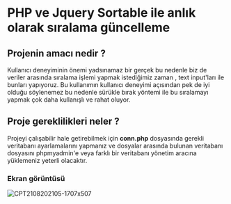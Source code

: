 # PHP ve Jquery Sortable ile anlık olarak sıralama güncelleme

## Projenin amacı nedir ?

Kullanıcı deneyiminin önemi yadsınamaz bir gerçek bu nedenle biz de veriler arasında sıralama işlemi yapmak istediğimiz zaman , text input'ları ile bunları yapıyoruz. 
Bu kullanımın  kullanıcı deneyimi açısından pek de iyi olduğu söylenemez bu nedenle sürükle bırak yöntemi ile bu sıralamayı yapmak çok daha kullanışlı ve rahat oluyor.

## Proje gereklilikleri neler ?

Projeyi çalışabilir hale getirebilmek için **conn.php** dosyasında gerekli veritabanı ayarlamalarını yapmanız ve dosyalar arasında bulunan veritabanı dosyasını phpmyadmin'e veya farklı bir veritabanı yönetim aracına yüklemeniz yeterli olacaktır.

### Ekran görüntüsü

![CPT2108202105-1707x507](https://user-images.githubusercontent.com/44698680/130275573-6d69506a-d1e0-4a84-9362-237b4ce664a3.gif)

